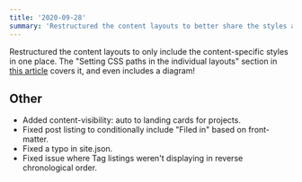 ```yaml
---
title: '2020-09-28'
summary: 'Restructured the content layouts to better share the styles across content sections.'
---
```


Restructured the content layouts to only include the content-specific styles in one place. The "Setting CSS paths in the individual layouts" section in [this article](/articles/manually-splitting-css-files-in-eleventy/) covers it, and even includes a diagram!

## Other
* Added content-visibility: auto to landing cards for projects.
* Fixed post listing to conditionally include "Filed in" based on front-matter.
* Fixed a typo in site.json.
* Fixed issue where Tag listings weren't displaying in reverse chronological order.
